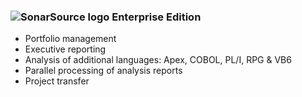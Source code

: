 ### ![SonarSource logo](/images/sonarsource-icon.png) Enterprise Edition

* Portfolio management
* Executive reporting
* Analysis of additional languages: Apex, COBOL, PL/I, RPG & VB6
* Parallel processing of analysis reports
* Project transfer
